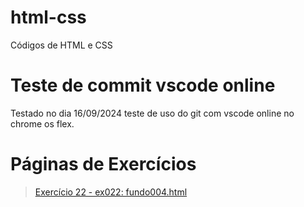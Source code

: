 # html-css
 Códigos de HTML e CSS

# Teste de commit vscode online
 Testado no dia 16/09/2024 teste de uso do git com vscode online no chrome os flex.

# Páginas de Exercícios
> <a href="https://juliompcnascimento.github.io/html-css/exercicios/ex022/fundo004.html">Exercício 22 - ex022: fundo004.html</a>
